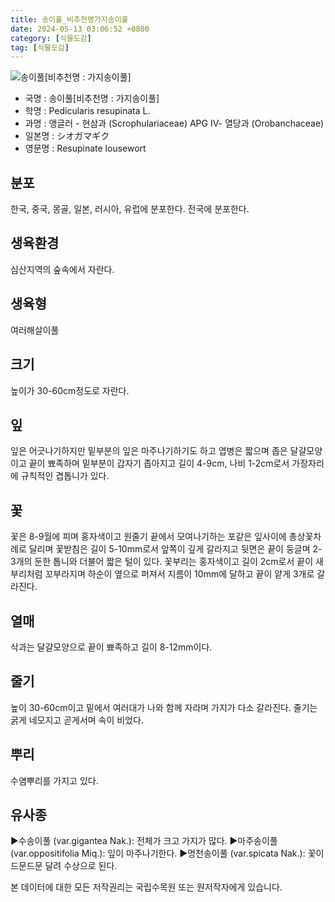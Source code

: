 ```yaml
---
title: 송이풀_비추천명가지송이풀
date: 2024-05-13 03:06:52 +0800
category: [식물도감]
tag: [식물도감]
---
```




![송이풀[비추천명 : 가지송이풀]](/fileUpload/plants/basic/Scrophulariaceae/Pedicularis/9608/9608_1_th2.jpg)
- 국명 : 송이풀[비추천명 : 가지송이풀]
- 학명 : Pedicularis resupinata L.
- 과명 : 앵글러 - 현삼과 (Scrophulariaceae) APG Ⅳ- 열당과 (Orobanchaceae)
- 일본명 : シオガマギク
- 영문명 : Resupinate lousewort


## 분포
한국, 중국, 몽골, 일본, 러시아, 유럽에 분포한다.전국에 분포한다.
## 생육환경
심산지역의 숲속에서 자란다.
## 생육형
여러해살이풀 
## 크기
높이가 30-60cm정도로 자란다.
## 잎
잎은 어긋나기하지만 밑부분의 잎은 마주나기하기도 하고 엽병은 짧으며 좁은 달걀모양이고 끝이 뾰족하며 밑부분이 갑자기 좁아지고 길이 4-9cm, 나비 1-2cm로서 가장자리에 규칙적인 겹톱니가 있다.
## 꽃
꽃은 8-9월에 피며 홍자색이고 원줄기 끝에서 모여나기하는 포같은 잎사이에 총상꽃차례로 달리며 꽃받침은 길이 5-10mm로서 앞쪽이 깊게 갈라지고 뒷면은 끝이 둥글며 2-3개의 둔한 톱니와 더불어 짧은 털이 있다. 꽃부리는 홍자색이고 길이 2cm로서 끝이 새부리처럼 꼬부라지며 하순이 옆으로 퍼져서 지름이 10mm에 달하고 끝이 얕게 3개로 갈라진다.
## 열매
삭과는 달걀모양으로 끝이 뾰족하고 길이 8-12mm이다.
## 줄기
높이 30-60cm이고 밑에서 여러대가 나와 함께 자라며 가지가 다소 갈라진다. 줄기는 굵게 네모지고 곧게서며 속이 비었다.
## 뿌리
수염뿌리를 가지고 있다.
## 유사종
▶수송이풀 (var.gigantea Nak.): 전체가 크고 가지가 많다. ▶마주송이풀 (var.oppositifolia Miq.): 잎이 마주나기한다. ▶명천송이풀 (var.spicata Nak.): 꽃이 드문드문 달려 수상으로 된다.






본 데이터에 대한 모든 저작권리는 국립수목원 또는 원저작자에게 있습니다.
